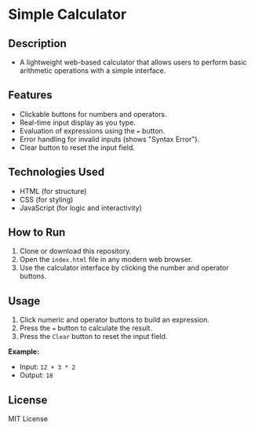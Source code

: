 # Simple Calculator

## Description
- A lightweight web-based calculator that allows users to perform basic arithmetic operations with a simple interface.

## Features
- Clickable buttons for numbers and operators.
- Real-time input display as you type.
- Evaluation of expressions using the `=` button.
- Error handling for invalid inputs (shows "Syntax Error").
- Clear button to reset the input field.

## Technologies Used
- HTML (for structure)
- CSS (for styling)
- JavaScript (for logic and interactivity)

## How to Run
1. Clone or download this repository.
2. Open the `index.html` file in any modern web browser.
3. Use the calculator interface by clicking the number and operator buttons.

## Usage
1. Click numeric and operator buttons to build an expression.  
2. Press the `=` button to calculate the result.  
3. Press the `Clear` button to reset the input field.  

**Example:**
- Input: `12 + 3 * 2`  
- Output: `18`

## License
MIT License
